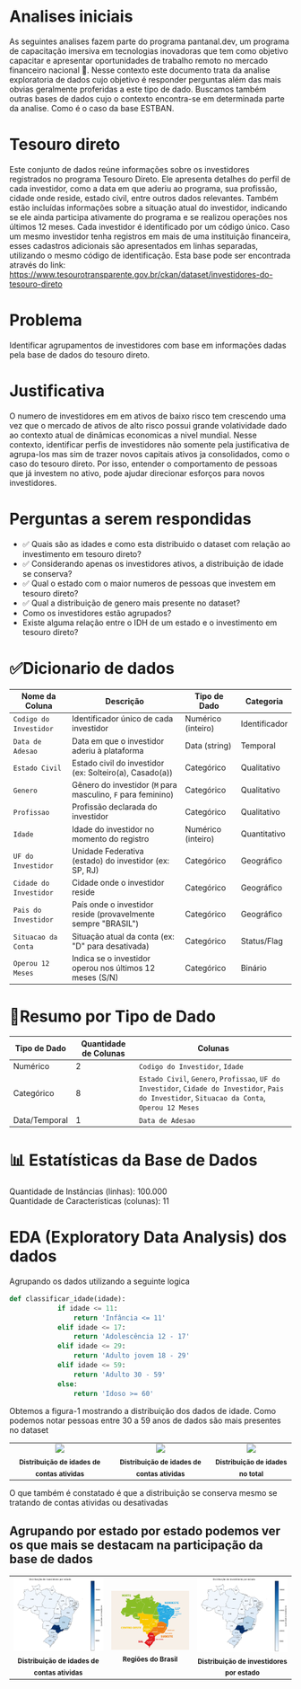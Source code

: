 # Analises iniciais

As seguintes analises fazem parte do programa pantanal.dev, um programa de capacitação imersiva em tecnologias inovadoras que tem como objetivo capacitar e apresentar oportunidades de trabalho remoto no mercado financeiro nacional 💼.
Nesse contexto este documento trata da analise exploratoria de dados cujo objetivo é responder perguntas além das mais obvias geralmente proferidas a este tipo de dado.
Buscamos também outras bases de dados cujo o contexto encontra-se em determinada parte da analise. Como é o caso da base ESTBAN.

# Tesouro direto
Este conjunto de dados reúne informações sobre os investidores registrados no programa Tesouro Direto. Ele apresenta detalhes do perfil de cada investidor, como a data em que aderiu ao programa, sua profissão, cidade onde reside, estado civil, entre outros dados relevantes. Também estão incluídas informações sobre a situação atual do investidor, indicando se ele ainda participa ativamente do programa e se realizou operações nos últimos 12 meses. Cada investidor é identificado por um código único. Caso um mesmo investidor tenha registros em mais de uma instituição financeira, esses cadastros adicionais são apresentados em linhas separadas, utilizando o mesmo código de identificação.
Esta base pode ser encontrada através do link: https://www.tesourotransparente.gov.br/ckan/dataset/investidores-do-tesouro-direto

# Problema
Identificar agrupamentos de investidores com base em informações dadas pela base de dados do tesouro direto.

# Justificativa
O numero de investidores em em ativos de baixo risco tem crescendo uma vez que o mercado de ativos de alto risco possui grande volatividade dado ao contexto atual de dinâmicas economicas a nivel mundial.
Nesse contexto, identificar perfis de investidores não somente pela justificativa de agrupa-los mas sim de trazer novos capitais ativos ja consolidados, como o caso do tesouro direto.
Por isso, entender o comportamento de pessoas que já investem no ativo, pode ajudar direcionar esforços para novos investidores.

# Perguntas a serem respondidas
* ✅ Quais são as idades e como esta distribuido o dataset com relação ao investimento em tesouro direto?
* ✅ Considerando apenas os investidores ativos, a distribuição de idade se conserva?
* ✅ Qual o estado com o maior numeros de pessoas que investem em tesouro direto? 
* ✅ Qual a distribuição de genero mais presente no dataset?
* Como os investidores estão agrupados?
* Existe alguma relação entre o IDH de um estado e o investimento em tesouro direto?

# ✅Dicionario de dados
| Nome da Coluna         | Descrição                                                     | Tipo de Dado       | Categoria     |
| ---------------------- | ------------------------------------------------------------- | ------------------ | ------------- |
| `Codigo do Investidor` | Identificador único de cada investidor                        | Numérico (inteiro) | Identificador |
| `Data de Adesao`       | Data em que o investidor aderiu à plataforma                  | Data (string)      | Temporal      |
| `Estado Civil`         | Estado civil do investidor (ex: Solteiro(a), Casado(a))       | Categórico         | Qualitativo   |
| `Genero`               | Gênero do investidor (`M` para masculino, `F` para feminino)  | Categórico         | Qualitativo   |
| `Profissao`            | Profissão declarada do investidor                             | Categórico         | Qualitativo   |
| `Idade`                | Idade do investidor no momento do registro                    | Numérico (inteiro) | Quantitativo  |
| `UF do Investidor`     | Unidade Federativa (estado) do investidor (ex: SP, RJ)        | Categórico         | Geográfico    |
| `Cidade do Investidor` | Cidade onde o investidor reside                               | Categórico         | Geográfico    |
| `Pais do Investidor`   | País onde o investidor reside (provavelmente sempre "BRASIL") | Categórico         | Geográfico    |
| `Situacao da Conta`    | Situação atual da conta (ex: "D" para desativada)             | Categórico         | Status/Flag   |
| `Operou 12 Meses`      | Indica se o investidor operou nos últimos 12 meses (S/N)      | Categórico         | Binário       |

# 📁Resumo por Tipo de Dado
| Tipo de Dado  | Quantidade de Colunas | Colunas                                                                                                                                         |
| ------------- | --------------------- | ----------------------------------------------------------------------------------------------------------------------------------------------- |
| Numérico      | 2                     | `Codigo do Investidor`, `Idade`                                                                                                                 |
| Categórico    | 8                     | `Estado Civil`, `Genero`, `Profissao`, `UF do Investidor`, `Cidade do Investidor`, `Pais do Investidor`, `Situacao da Conta`, `Operou 12 Meses` |
| Data/Temporal | 1                     | `Data de Adesao`                                                                                                                                |

# 📊 Estatísticas da Base de Dados
Quantidade de Instâncias (linhas): 100.000 <br>
Quantidade de Características (colunas): 11


# EDA (Exploratory Data Analysis) dos dados

Agrupando os dados utilizando a seguinte logica

```python
def classificar_idade(idade):
            if idade <= 11:
                return 'Infância <= 11'
            elif idade <= 17:
                return 'Adolescência 12 - 17'
            elif idade <= 29:
                return 'Adulto jovem 18 - 29'
            elif idade <= 59:
                return 'Adulto 30 - 59'
            else:
                return 'Idoso >= 60'
```
Obtemos a figura-1 mostrando a distribuição dos dados de idade. Como podemos notar pessoas entre 30 a 59 anos de dados são mais presentes no dataset 
<table>
  <tr>
    <td align="center">
      <img src="images/distribuicao_faixa_etária_contas_ativadas.png" width="100%"><br>
      <sub><b>Distribuição de idades de contas atividas</b></sub>
    </td>
    <td align="center">
      <img src="images/distribuicao_faixa_etária_contas_desativadas.png" width="100%"><br>
      <sub><b>Distribuição de idades de contas atividas</b></sub>
    </td>
    <td align="center">
      <img src="images/distribuicao_faixa_etária_total.png" width="100%"><br>
      <sub><b>Distribuição de idades no total</b></sub>
    </td>
  </tr>
</table>

O que também é constatado é que a distribuição se conserva mesmo se tratando de contas atividas ou desativadas

## Agrupando por estado por estado podemos ver os que mais se destacam na participação da base de dados



<table>
  <tr>
    <td align="center">
      <img src="images/mapa_investidor_total.png" width="100%"><br>
      <sub><b>Distribuição de idades de contas atividas</b></sub>
    </td>
    <td align="center">
      <img src="images/mapa_regioes_brasil.png" width="100%"><br>
      <sub><b>Regiões do Brasil</b></sub>
    </td>
    <td align="center">
      <img src="images/mapa_investidor_total.png" width="100%"><br>
      <sub><b>Distribuição de investidores por estado</b></sub>
    </td>
  </tr>
</table>





